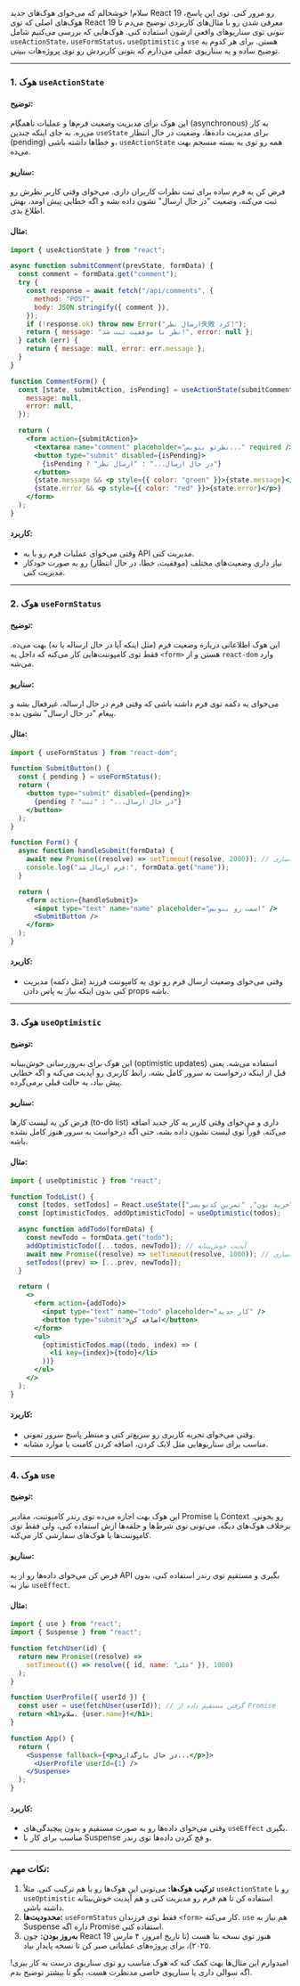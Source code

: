 
سلام! خوشحالم که می‌خوای هوک‌های جدید React 19 رو مرور کنی. توی این پاسخ، هوک‌های اصلی که توی React 19 معرفی شدن رو با مثال‌های کاربردی توضیح می‌دم تا بتونی توی سناریوهای واقعی ازشون استفاده کنی. هوک‌هایی که بررسی می‌کنیم شامل `useActionState`، `useFormStatus`، `useOptimistic` و `use` هستن. برای هر کدوم یه توضیح ساده و یه سناریوی عملی می‌ذارم که بتونی کاربردش رو توی پروژه‌هات ببینی.

---

### 1. هوک `useActionState`
#### توضیح:
این هوک برای مدیریت وضعیت فرم‌ها و عملیات ناهمگام (asynchronous) به کار می‌ره. به جای اینکه چندین `useState` برای مدیریت داده‌ها، وضعیت در حال انتظار (pending) و خطاها داشته باشی، `useActionState` همه رو توی یه بسته منسجم بهت می‌ده.

#### سناریو:
فرض کن یه فرم ساده برای ثبت نظرات کاربران داری. می‌خوای وقتی کاربر نظرش رو ثبت می‌کنه، وضعیت "در حال ارسال" نشون داده بشه و اگه خطایی پیش اومد، بهش اطلاع بدی.

#### مثال:
```jsx
import { useActionState } from "react";

async function submitComment(prevState, formData) {
  const comment = formData.get("comment");
  try {
    const response = await fetch("/api/comments", {
      method: "POST",
      body: JSON.stringify({ comment }),
    });
    if (!response.ok) throw new Error("ارسال نظر失敗 کرد!");
    return { message: "نظر با موفقیت ثبت شد!", error: null };
  } catch (err) {
    return { message: null, error: err.message };
  }
}

function CommentForm() {
  const [state, submitAction, isPending] = useActionState(submitComment, {
    message: null,
    error: null,
  });

  return (
    <form action={submitAction}>
      <textarea name="comment" placeholder="نظرتو بنویس..." required />
      <button type="submit" disabled={isPending}>
        {isPending ? "در حال ارسال..." : "ارسال نظر"}
      </button>
      {state.message && <p style={{ color: "green" }}>{state.message}</p>}
      {state.error && <p style={{ color: "red" }}>{state.error}</p>}
    </form>
  );
}
```
#### کاربرد:
- وقتی می‌خوای عملیات فرم رو با یه API مدیریت کنی.
- نیاز داری وضعیت‌های مختلف (موفقیت، خطا، در حال انتظار) رو به صورت خودکار مدیریت کنی.

---

### 2. هوک `useFormStatus`
#### توضیح:
این هوک اطلاعاتی درباره وضعیت فرم (مثل اینکه آیا در حال ارساله یا نه) بهت می‌ده. فقط توی کامپوننت‌هایی کار می‌کنه که داخل یه `<form>` هستن و از `react-dom` وارد می‌شه.

#### سناریو:
می‌خوای یه دکمه توی فرم داشته باشی که وقتی فرم در حال ارساله، غیرفعال بشه و پیغام "در حال ارسال" نشون بده.

#### مثال:
```jsx
import { useFormStatus } from "react-dom";

function SubmitButton() {
  const { pending } = useFormStatus();
  return (
    <button type="submit" disabled={pending}>
      {pending ? "در حال ارسال..." : "ثبت"}
    </button>
  );
}

function Form() {
  async function handleSubmit(formData) {
    await new Promise((resolve) => setTimeout(resolve, 2000)); // شبیه‌سازی API
    console.log("فرم ارسال شد:", formData.get("name"));
  }

  return (
    <form action={handleSubmit}>
      <input type="text" name="name" placeholder="اسمت رو بنویس" />
      <SubmitButton />
    </form>
  );
}
```
#### کاربرد:
- وقتی می‌خوای وضعیت ارسال فرم رو توی یه کامپوننت فرزند (مثل دکمه) مدیریت کنی بدون اینکه نیاز به پاس دادن props باشه.

---

### 3. هوک `useOptimistic`
#### توضیح:
این هوک برای به‌روزرسانی خوش‌بینانه (optimistic updates) استفاده می‌شه. یعنی قبل از اینکه درخواست به سرور کامل بشه، رابط کاربری رو آپدیت می‌کنه و اگه خطایی پیش بیاد، به حالت قبلی برمی‌گرده.

#### سناریو:
فرض کن یه لیست کارها (to-do list) داری و می‌خوای وقتی کاربر یه کار جدید اضافه می‌کنه، فوراً توی لیست نشون داده بشه، حتی اگه درخواست به سرور هنوز کامل نشده باشه.

#### مثال:
```jsx
import { useOptimistic } from "react";

function TodoList() {
  const [todos, setTodos] = React.useState(["خرید نون", "تمرین کدنویسی"]);
  const [optimisticTodos, addOptimisticTodo] = useOptimistic(todos);

  async function addTodo(formData) {
    const newTodo = formData.get("todo");
    addOptimisticTodo([...todos, newTodo]); // آپدیت خوش‌بینانه
    await new Promise((resolve) => setTimeout(resolve, 1000)); // شبیه‌سازی API
    setTodos((prev) => [...prev, newTodo]);
  }

  return (
    <>
      <form action={addTodo}>
        <input type="text" name="todo" placeholder="کار جدید" />
        <button type="submit">اضافه کن</button>
      </form>
      <ul>
        {optimisticTodos.map((todo, index) => (
          <li key={index}>{todo}</li>
        ))}
      </ul>
    </>
  );
}
```
#### کاربرد:
- وقتی می‌خوای تجربه کاربری رو سریع‌تر کنی و منتظر پاسخ سرور نمونی.
- مناسب برای سناریوهایی مثل لایک کردن، اضافه کردن کامنت یا موارد مشابه.

---

### 4. هوک `use`
#### توضیح:
این هوک بهت اجازه می‌ده توی رندر کامپوننت، مقادیر Promise یا Context رو بخونی. برخلاف هوک‌های دیگه، می‌تونی توی شرط‌ها و حلقه‌ها ازش استفاده کنی، ولی فقط توی کامپوننت‌ها یا هوک‌های سفارشی کار می‌کنه.

#### سناریو:
فرض کن می‌خوای داده‌ها رو از یه API بگیری و مستقیم توی رندر استفاده کنی، بدون نیاز به `useEffect`.

#### مثال:
```jsx
import { use } from "react";
import { Suspense } from "react";

function fetchUser(id) {
  return new Promise((resolve) =>
    setTimeout(() => resolve({ id, name: "علی" }), 1000)
  );
}

function UserProfile({ userId }) {
  const user = use(fetchUser(userId)); // گرفتن مستقیم داده از Promise
  return <h1>سلام، {user.name}!</h1>;
}

function App() {
  return (
    <Suspense fallback={<p>در حال بارگذاری...</p>}>
      <UserProfile userId={1} />
    </Suspense>
  );
}
```
#### کاربرد:
- وقتی می‌خوای داده‌ها رو به صورت مستقیم و بدون پیچیدگی‌های `useEffect` بگیری.
- مناسب برای کار با Suspense و فچ کردن داده‌ها توی رندر.

---

### نکات مهم:
1. **ترکیب هوک‌ها:** می‌تونی این هوک‌ها رو با هم ترکیب کنی. مثلاً `useActionState` رو با `useOptimistic` استفاده کن تا هم فرم رو مدیریت کنی و هم آپدیت خوش‌بینانه داشته باشی.
2. **محدودیت‌ها:** `useFormStatus` فقط توی فرزندان `<form>` کار می‌کنه. `use` هم نیاز به Suspense داره اگه Promise استفاده کنی.
3. **به‌روز بودن:** چون React 19 هنوز توی نسخه بتا هست (تا تاریخ امروز، ۴ مارس ۲۰۲۵)، برای پروژه‌های عملیاتی صبر کن تا نسخه پایدار بیاد.

امیدوارم این مثال‌ها بهت کمک کنه که هوک مناسب رو توی سناریوی درست به کار ببری! اگه سوالی داری یا سناریوی خاصی مدنظرت هست، بگو تا بیشتر توضیح بدم.